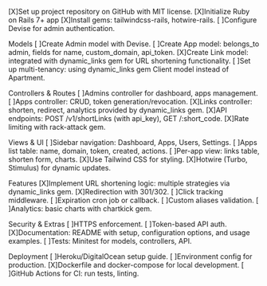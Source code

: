 [X]Set up project repository on GitHub with MIT license.
[X]Initialize Ruby on Rails 7+ app
[X]Install gems: tailwindcss-rails, hotwire-rails.
[ ]Configure Devise for admin authentication.

Models
[ ]Create Admin model with Devise.
[ ]Create App model: belongs_to admin, fields for name, custom_domain, api_token.
[X]Create Link model: integrated with dynamic_links gem for URL shortening functionality.
[ ]Set up multi-tenancy: using dynamic_links gem Client model instead of Apartment.

Controllers & Routes
[ ]Admins controller for dashboard, apps management.
[ ]Apps controller: CRUD, token generation/revocation.
[X]Links controller: shorten, redirect, analytics provided by dynamic_links gem.
[X]API endpoints: POST /v1/shortLinks (with api_key), GET /:short_code.
[X]Rate limiting with rack-attack gem.

Views & UI
[ ]Sidebar navigation: Dashboard, Apps, Users, Settings.
[ ]Apps list table: name, domain, token, created, actions.
[ ]Per-app view: links table, shorten form, charts.
[X]Use Tailwind CSS for styling.
[X]Hotwire (Turbo, Stimulus) for dynamic updates.

Features
[X]Implement URL shortening logic: multiple strategies via dynamic_links gem.
[X]Redirection with 301/302.
[ ]Click tracking middleware.
[ ]Expiration cron job or callback.
[ ]Custom aliases validation.
[ ]Analytics: basic charts with chartkick gem.

Security & Extras
[ ]HTTPS enforcement.
[ ]Token-based API auth.
[X]Documentation: README with setup, configuration options, and usage examples.
[ ]Tests: Minitest for models, controllers, API.

Deployment
[ ]Heroku/DigitalOcean setup guide.
[ ]Environment config for production.
[X]Dockerfile and docker-compose for local development.
[ ]GitHub Actions for CI: run tests, linting.